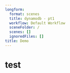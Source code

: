 ```yaml
---
longform:
  format: scenes
  title: dynamodb - pt1
  workflow: Default Workflow
  sceneFolder: /
  scenes: []
  ignoredFiles: []
title: Demo
---
```

# test

